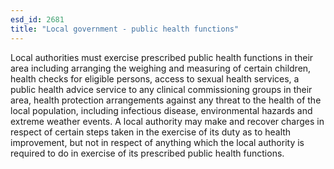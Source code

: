 ```yaml
---
esd_id: 2681
title: "Local government - public health functions"
---
```


Local authorities must exercise prescribed public health functions in their area including arranging the weighing and measuring of certain children, health checks for eligible persons, access to sexual health services, a public health advice service to any clinical commissioning groups in their area, health protection arrangements against any threat to the health of the local population, including infectious disease, environmental hazards and extreme weather events.  A local authority may make and recover charges in respect of certain steps taken in the exercise of its duty as to health improvement, but not in respect of anything which the local authority is required to do in exercise of its prescribed public health functions.

